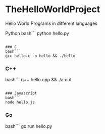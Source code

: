 # TheHelloWorldProject
Hello World Programs in different languages

Python
bash```
python hello.py
```

### C
bash```
gcc hello.c -o hello && ./hello
```
### C++
bash```
g++ hello.cpp && ./a.out
```

### Javascript
bash```
node hello.js
```

### Go
bash```
go run hello.py
```
